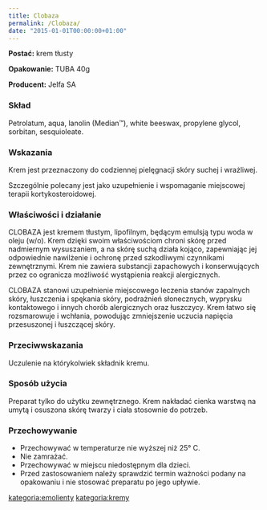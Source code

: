 ```yaml
---
title: Clobaza
permalink: /Clobaza/
date: "2015-01-01T00:00:00+01:00"
---
```


**Postać:** krem tłusty

**Opakowanie:** TUBA 40g

**Producent:** Jelfa SA

### Skład

Petrolatum, aqua, lanolin (Median™), white beeswax, propylene glycol, sorbitan, sesquioleate.

### Wskazania

Krem jest przeznaczony do codziennej pielęgnacji skóry suchej i wrażliwej.

Szczególnie polecany jest jako uzupełnienie i wspomaganie miejscowej terapii kortykosteroidowej.

### Właściwości i działanie

CLOBAZA jest kremem tłustym, lipofilnym, będącym emulsją typu woda w oleju (w/o). Krem dzięki swoim właściwościom chroni skórę przed nadmiernym wysuszaniem, a na skórę suchą działa kojąco, zapewniając jej odpowiednie nawilżenie i ochronę przed szkodliwymi czynnikami zewnętrznymi. Krem nie zawiera substancji zapachowych i konserwujących przez co ogranicza możliwość wystąpienia reakcji alergicznych.

CLOBAZA stanowi uzupełnienie miejscowego leczenia stanów zapalnych skóry, łuszczenia i spękania skóry, podrażnień słonecznych, wyprysku kontaktowego i innych chorób alergicznych oraz łuszczycy. Krem łatwo się rozsmarowuje i wchłania, powodując zmniejszenie uczucia napięcia przesuszonej i łuszczącej skóry.

### Przeciwwskazania

Uczulenie na którykolwiek składnik kremu.

### Sposób użycia

Preparat tylko do użytku zewnętrznego. Krem nakładać cienka warstwą na umytą i osuszona skórę twarzy i ciała stosownie do potrzeb.

### Przechowywanie

-   Przechowywać w temperaturze nie wyższej niż 25° C.
-   Nie zamrażać.
-   Przechowywać w miejscu niedostępnym dla dzieci.
-   Przed zastosowaniem należy sprawdzić termin ważności podany na opakowaniu i nie stosować preparatu po jego upływie.

[kategoria:emolienty](/atopedia/kategoria:emolienty "wikilink") [kategoria:kremy](/atopedia/kategoria:kremy "wikilink")